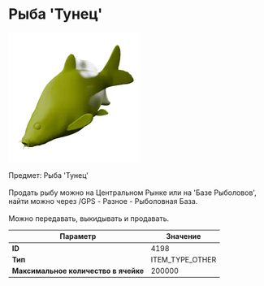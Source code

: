 # Рыба 'Тунец'

![Item Image](../img/4198.webp?raw=true)

Предмет: Рыба 'Тунец'<br><br>Продать рыбу можно на Центральном Рынке или на 'Базе Рыболовов', <br>найти можно через /GPS - Разное - Рыболовная База.<br><br>Можно передавать, выкидывать и продавать.


| Параметр | Значение |
|----------|----------|
| **ID** | 4198 |
| **Тип** | ITEM_TYPE_OTHER |
| **Максимальное количество в ячейке** | 200000 |

